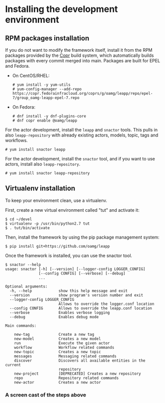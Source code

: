 # Installing the development environment

## RPM packages installation

If you do not want to modify the framework itself, install it from
the RPM packages provided by the [Copr](https://copr.fedorainfracloud.org/coprs/g/oamg/leapp/)
build system, which automatically builds packages with every commit merged into main.
Packages are built for EPEL and Fedora.

* On CentOS/RHEL:
  ```shell
  # yum install -y yum-utils
  # yum-config-manager --add-repo https://copr.fedorainfracloud.org/coprs/g/oamg/leapp/repo/epel-7/group_oamg-leapp-epel-7.repo
  ```
* On Fedora:
  ```shell
  # dnf install -y dnf-plugins-core
  # dnf copr enable @oamg/leapp
  ```

For the actor development, install the `leapp` and `snactor` tools. This pulls in also
`leapp-repository` with already existing actors, models, topic, tags and workflows.


```shell
# yum install snactor leapp
```

For the actor development, install the `snactor` tool, and if you want to use actors, install also `leapp-repository`.

```shell
# yum install snactor leapp-repository
```

## Virtualenv installation

To keep your environment clean, use a virtualenv.

First, create a new virtual environment called "tut" and activate it:
```
$ cd ~/devel
$ virtualenv -p /usr/bin/python2.7 tut
$ . tut/bin/activate
```

Then, install the framework by using the pip package management system:
```shell
$ pip install git+https://github.com/oamg/leapp
```

Once the framework is installed, you can use the snactor tool.
```shell
$ snactor --help
usage: snactor [-h] [--version] [--logger-config LOGGER_CONFIG]
               [--config CONFIG] [--verbose] [--debug]
               ...

Optional arguments:
  -h, --help            show this help message and exit
  --version             show program's version number and exit
  --logger-config LOGGER_CONFIG
                        Allows to override the logger.conf location
  --config CONFIG       Allows to override the leapp.conf location
  --verbose             Enables verbose logging
  --debug               Enables debug mode

Main commands:

    new-tag             Create a new tag
    new-model           Creates a new model
    run                 Execute the given actor
    workflow            Workflow related commands
    new-topic           Creates a new topic
    messages            Messaging related commands
    discover            Discovers all available entities in the current
                        repository
    new-project         [DEPRECATED] Creates a new repository
    repo                Repository related commands
    new-actor           Creates a new actor
```

### A screen cast of the steps above

<asciinema-player src="_static/screencasts/install.json"></ascinema-player>
